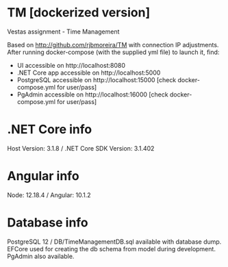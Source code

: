 # TM [dockerized version]
Vestas assignment - Time Management

Based on http://github.com/rjbmoreira/TM with connection IP adjustments.
After running docker-compose (with the supplied yml file) to launch it, find:
* UI accessible on http://localhost:8080
* .NET Core app accessible on http://localhost:5000
* PostgreSQL accessible on http://localhost:15000 [check docker-compose.yml for user/pass]
* PgAdmin accessible on http://localhost:16000 [check docker-compose.yml for user/pass]

# .NET Core info #
Host Version: 3.1.8 / .NET Core SDK Version: 3.1.402

# Angular info #
Node: 12.18.4 / Angular: 10.1.2

# Database info #
PostgreSQL 12 / DB/TimeManagementDB.sql available with database dump. EFCore used for creating the db schema from model during development. PgAdmin also available.
